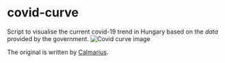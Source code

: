 # covid-curve
Script to visualise the current covid-19 trend in Hungary based on the *data* provided by the government.
![Covid curve image](https://i.imgur.com/Ahv4jL9.png)

The original is written by [Calmarius](https://github.com/Calmarius).
